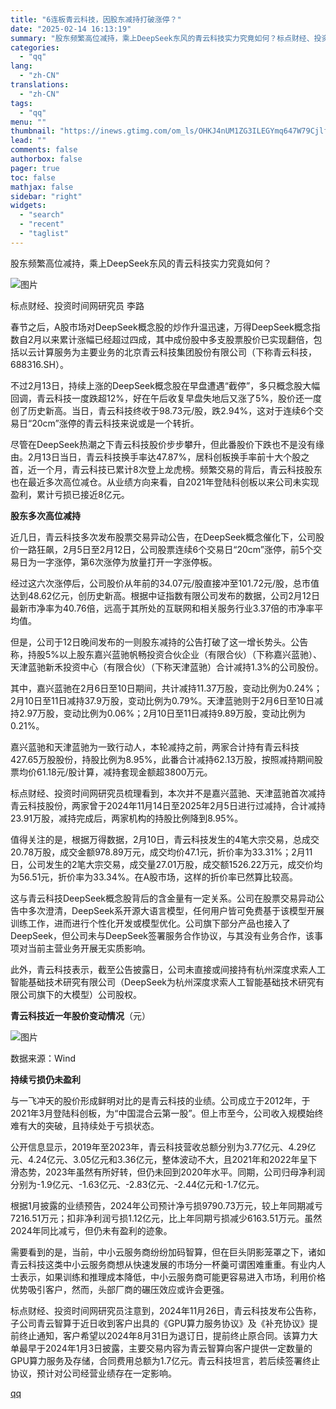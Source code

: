 ```yaml
---
title: "6连板青云科技，因股东减持打破涨停？"
date: "2025-02-14 16:13:19"
summary: "股东频繁高位减持，乘上DeepSeek东风的青云科技实力究竟如何？标点财经、投资时间网研究员 李路‌..."
categories:
  - "qq"
lang:
  - "zh-CN"
translations:
  - "zh-CN"
tags:
  - "qq"
menu: ""
thumbnail: "https://inews.gtimg.com/om_ls/OHKJ4nUM1ZG3ILEGYmq647W79Cjlf6xpQw_7eUmlq4Tc8AA_640360/0"
lead: ""
comments: false
authorbox: false
pager: true
toc: false
mathjax: false
sidebar: "right"
widgets:
  - "search"
  - "recent"
  - "taglist"
---
```


股东频繁高位减持，乘上DeepSeek东风的青云科技实力究竟如何？

![图片](https://inews.gtimg.com/om_bt/OSOWklRYqaGyufdJ9xWvMRC18Ze_IHYn1ck754elWKvFIAA/1000)

标点财经、投资时间网研究员 李路

‌春节之后，A股市场对DeepSeek概念股的炒作升温迅速，万得DeepSeek概念指数自2月以来累计涨幅已经超过四成，其中成份股中多支股票股价已实现翻倍，包括以云计算服务为主要业务的北京青云科技集团股份有限公司（下称青云科技，688316.SH）。

不过2月13日，持续上涨的DeepSeek概念股在早盘遭遇“截停”，多只概念股大幅回调，青云科技一度跌超12%，好在午后收复早盘失地后又涨了5%，股价还一度创了历史新高。当日，青云科技终收于98.73元/股，跌2.94%，这对于连续6个交易日“20cm”涨停的青云科技来说或是一个转折。

尽管在DeepSeek热潮之下青云科技股价步步攀升，但此番股价下跌也不是没有缘由。2月13日当日，青云科技换手率达47.87%，居科创板换手率前十大个股之首，近一个月，青云科技已累计8次登上龙虎榜。频繁交易的背后，青云科技股东也在最近多次高位减仓。从业绩方向来看，自2021年登陆科创板以来公司未实现盈利，累计亏损已接近8亿元。

**股东多次高位减持**

近几日，青云科技多次发布股票交易异动公告，在DeepSeek概念催化下，公司股价一路狂飙，2月5日至2月12日，公司股票连续6个交易日“20cm”涨停，前5个交易日为一字涨停，第6次涨停为放量打开一字涨停板。   

经过这六次涨停后，公司股价从年前的34.07元/股直接冲至101.72元/股，总市值达到48.62亿元，创历史新高。根据中证指数有限公司发布的数据，公司2月12日最新市净率为40.76倍，远高于其所处的互联网和相关服务行业3.37倍的市净率平均值。

但是，公司于12日晚间发布的一则股东减持的公告打破了这一增长势头。公告称，持股5%以上股东嘉兴蓝驰帆畅投资合伙企业（有限合伙）（下称嘉兴蓝驰）、天津蓝驰新禾投资中心（有限合伙）（下称天津蓝驰）合计减持1.3%的公司股份。

其中，嘉兴蓝驰在2月6日至10日期间，共计减持11.37万股，变动比例为0.24%；2月10日至11日减持37.9万股，变动比例为0.79%。天津蓝驰则于2月6日至10日减持2.97万股，变动比例为0.06%；2月10日至11日减持9.89万股，变动比例为0.21%。

嘉兴蓝驰和天津蓝驰为一致行动人，本轮减持之前，两家合计持有青云科技427.65万股股份，持股比例为8.95%，此番合计减持62.13万股，按照减持期间股票均价61.18元/股计算，减持套现金额超3800万元。

标点财经、投资时间网研究员梳理看到，本次并不是嘉兴蓝驰、天津蓝驰首次减持青云科技股份，两家曾于2024年11月14日至2025年2月5日进行过减持，合计减持23.91万股，减持完成后，两家机构的持股比例降到8.95%。

值得关注的是，根据万得数据，2月10日，青云科技发生的4笔大宗交易，总成交20.78万股，成交金额978.89万元，成交均价47.1元，折价率为33.31%；2月11日，公司发生的2笔大宗交易，成交量27.01万股，成交额1526.22万元，成交价均为56.51元，折价率为33.34%。在A股市场，这样的折价率已然算比较高。   

这与青云科技DeepSeek概念股背后的含金量有一定关系。公司在股票交易异动公告中多次澄清，DeepSeek系开源大语言模型，任何用户皆可免费基于该模型开展训练工作，进而进行个性化开发或模型优化。公司旗下部分产品也接入了DeepSeek，但公司未与DeepSeek签署服务合作协议，与其没有业务合作，该事项对当前主营业务开展无实质影响。

此外，青云科技表示，截至公告披露日，公司未直接或间接持有杭州深度求索人工智能基础技术研究有限公司（DeepSeek为杭州深度求索人工智能基础技术研究有限公司旗下的大模型）公司股权。

**青云科技近一年股价变动情况**（元）

![图片](https://inews.gtimg.com/om_bt/O3hrD6QOiACT4-JiKMU3de4ZYOzjZA4K6jk9-w_iMQcV8AA/641)

数据来源：Wind

**持续亏损仍未盈利**

与一飞冲天的股价形成鲜明对比的是青云科技的业绩。公司成立于2012年，于2021年3月登陆科创板，为“中国混合云第一股”。但上市至今，公司收入规模始终难有大的突破，且持续处于亏损状态。   

公开信息显示，2019年至2023年，青云科技营收总额分别为3.77亿元、4.29亿元、4.24亿元、3.05亿元和3.36亿元，整体波动不大，且2021年和2022年呈下滑态势，2023年虽然有所好转，但仍未回到2020年水平。同期，公司归母净利润分别为-1.9亿元、-1.63亿元、-2.83亿元、-2.44亿元和-1.7亿元。

根据1月披露的业绩预告，2024年公司预计净亏损9790.73万元，较上年同期减亏7216.51万元；扣非净利润亏损1.12亿元，比上年同期亏损减少6163.51万元。虽然2024年同比减亏，但仍未有盈利的迹象。

需要看到的是，当前，中小云服务商纷纷加码智算，但在巨头阴影笼罩之下，诸如青云科技这类中小云服务商想从快速发展的市场分一杯羹可谓困难重重。有业内人士表示，如果训练和推理成本降低，中小云服务商可能更容易进入市场，利用价格优势吸引客户，然而，头部厂商的碾压效应或许会更强。

标点财经、投资时间网研究员注意到，2024年11月26日，青云科技发布公告称，子公司青云智算于近日收到客户出具的《GPU算力服务协议》及《补充协议》提前终止通知，客户希望以2024年8月31日为退订日，提前终止原合同。该算力大单最早于2024年1月3日披露，主要交易内容为青云智算向客户提供一定数量的GPU算力服务及存储，合同费用总额为1.7亿元。青云科技坦言，若后续签署终止协议，预计对公司经营业绩存在一定影响。

[qq](https://new.qq.com/rain/a/20250214A05WPR00)
